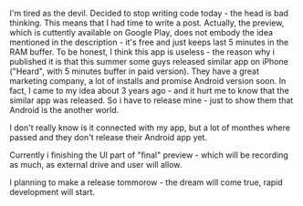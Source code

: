 
I'm tired as the devil. Decided to stop writing code today - the head is bad thinking. This means that I had time to write a post. Actually, the preview, which is cuttently available on Google Play, does not embody the idea mentioned in the description - it's free and just keeps last 5 minutes in the RAM buffer. To be honest, I think this app is useless - the reason why i published it is that this summer some guys released similar app on iPhone ("Heard", with 5 minutes buffer in paid version). They have a great marketing company, a lot of installs and promise Android version soon. In fact, I came to my idea about 3 years ago - and it hurt me to know that the similar app was released. So i have to release mine - just to show them that Android is the another world.

I don't really know is it connected with my app, but a lot of monthes where passed and they don't release their Android app yet.

Currently i finishing the UI part of "final" preview - which will be recording as much, as external drive and user will allow.

I planning to make a release tommorow - the dream will come true, rapid development will start.
